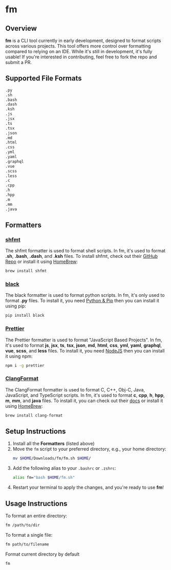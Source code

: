 # fm

## Overview

**fm** is a CLI tool currently in early development, designed to format scripts across various projects. This tool offers more control over formatting compared to relying on an IDE. While it's still in development, it's fully usable! If you're interested in contributing, feel free to fork the repo and submit a PR.

## Supported File Formats

```bash
.py
.sh
.bash
.dash
.ksh
.js
.jsx
.ts
.tsx
.json
.md
.html
.css
.yml
.yaml
.graphql
.vue
.scss
.less
.c
.cpp
.h
.hpp
.m
.mm
.java
```

## Formatters

### [shfmt](https://github.com/mvdan/sh)

The shfmt formatter is used to format shell scripts. In fm, it's used to format **.sh**, **.bash**, **.dash**, and **.ksh** files. To install shfmt, check out their [GitHub Repo](https://github.com/mvdan/sh) or install it using [HomeBrew](https://brew.sh/):

```bash
brew install shfmt
```

### [black](https://github.com/psf/black)

The black formatter is used to format python scripts. In fm, it's only used to format **.py** files. To install it, you need [Python & Pip](https://www.python.org/) then you can install it using pip:

```bash
pip install black
```

### [Prettier](https://www.npmjs.com/package/prettier)

The Prettier formatter is used to format "JavaScript Based Projects". In fm, it's used to format **js**, **jsx**, **ts**, **tsx**, **json**, **md**, **html**, **css**, **yml**, **yaml**, **graphql**, **vue**, **scss**, and **less** files. To install it, you need [NodeJS](https://nodejs.org/en) then you can install it using npm:

```bash
npm i -g prettier
```

### [ClangFormat](https://clang.llvm.org/docs/ClangFormat.html)

The ClangFormat formatter is used to format C, C++, Obj-C, Java, JavaScript, and TypeScript scripts. In fm, it's used to format **c**, **cpp**, **h**, **hpp**, **m**, **mm**, and **java** files. To install it, you can check out their [docs](https://clang.llvm.org/docs/ClangFormat.html) or install it using [HomeBrew](https://brew.sh/):

```bash
brew install clang-format
```

## Setup Instructions

1. Install all the **Formatters** (listed above)
2. Move the `fm` script to your preferred directory, e.g., your home directory:
   ```bash
   mv $HOME/Downloads/fm/fm.sh $HOME/
   ```
3. Add the following alias to your `.bashrc` or `.zshrc`:
   ```bash
   alias fm="bash $HOME/fm.sh"
   ```
4. Restart your terminal to apply the changes, and you're ready to use **fm**!

## Usage Instructions

To format an entire directory:

```bash
fm /path/to/dir
```

To format a single file:

```bash
fm path/to/filename
```

Format current directory by default

```bash
fm
```
